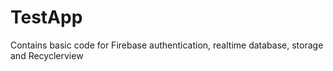 # TestApp
Contains basic code for Firebase authentication, realtime database, storage and Recyclerview
